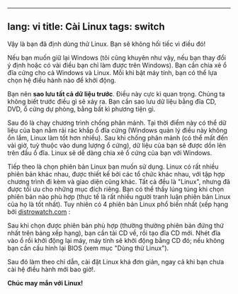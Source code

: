 

---
lang: vi
title: Cài Linux
tags: switch
---

Vậy là bạn đã định dùng thử Linux. Bạn sẽ không hối tiếc vì điều đó!

Nếu bạn muốn giữ lại Windows (tôi cũng khuyên như vậy, nếu bạn thay đổi ý định hoặc 
có vài điều bạn chỉ làm được trên Windows). Bạn cần chia xẻ ổ đĩa cứng cho cả Windows 
và Linux. Mỗi khi bật máy tính, bạn có thể lựa chọn hệ điều hành nào để khởi động.

Bạn nên <b>sao lưu tất cả dữ liệu trước</b>. Điều này cực kì quan trọng. Chúng ta 
không biết trước điều gì sẽ xảy ra. Bạn cần sao lưu dữ liệu bằng đĩa CD, DVD, 
ổ cứng dự phòng, bằng bất kì phương tiện gì.

Sau đó là chạy chương trình chống phân mảnh. Tại thời điểm này có thể dữ liệu của bạn 
nằm rải rác khắp ổ đĩa cứng (Windows quản lý điều này không ổn lắm, Linux làm tốt hơn 
nhiều). Sau khi chống phân mảnh (có thể mất đến vài giờ, tuỳ thuộc vào dung lượng ổ cứng), 
dữ liệu của bạn sẽ được dồn lên trên đầu ổ đĩa. Linux sẽ dễ dàng chia xẻ ổ cứng của bạn 
với Windows.

Tiếp theo là chọn phiên bản Linux bạn muốn sử dụng. Linux có rất nhiều phiên bản khác 
nhau, được thiết kế bởi các tổ chức khác nhau, với tập hợp chương trình đi kèm và giao diện 
cũng khác. Tất cả đều là "Linux", nhưng đã được tối ưu cho những mục đích riêng. Bạn có thể 
thấy lúng túng khi chọn phiên bản nào phù hợp (thực tế là rất nhiều người tranh luận phiên 
bản Linux của họ là tốt nhất). Tuy nhiên có 4 phiên bản Linux phổ biến nhất (xếp hạng bởi 
<a href="http://www.distrowatch.com">distrowatch.com</a> :

<? make_distros_table() ?>

Sau khi chọn được phiên bản phù hợp (thường thường phiên bản đứng thứ nhất trên bảng 
xếp hạng), bạn cần tải CD về, rồi tạo đĩa CD mới. Nhét đĩa vào ổ rồi khởi động lại máy, 
máy tính sẽ khởi động bằng CD đó; nếu không bạn cần cấu hình lại BIOS (xem mục "Dùng thử Linux").

Sau đó làm theo chỉ dẫn, cài đặt Linux khá đơn giản, ngay cả khi bạn chưa cài hệ 
điều hành mới bao giờ!.

<b>Chúc may mắn với Linux!</b>

